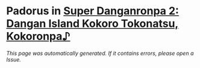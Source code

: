 # Padorus in [Super Danganronpa 2: Dangan Island Kokoro Tokonatsu, Kokoronpa♪](https://myanimelist.net/manga/51575/Super_Danganronpa_2__Dangan_Island_Kokoro_Tokonatsu_Kokoronpa♪)

###### This page was automatically generated. If it contains errors, please open a Issue.
